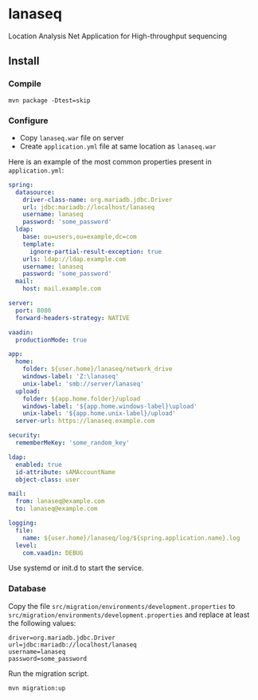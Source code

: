 # lanaseq

Location Analysis Net Application for High-throughput sequencing

## Install

### Compile

```shell
mvn package -Dtest=skip
```

### Configure

* Copy `lanaseq.war` file on server
* Create `application.yml` file at same location as `lanaseq.war`

Here is an example of the most common properties present in `application.yml`:

```yaml
spring:
  datasource:
    driver-class-name: org.mariadb.jdbc.Driver
    url: jdbc:mariadb://localhost/lanaseq
    username: lanaseq
    password: 'some_password'
  ldap:
    base: ou=users,ou=example,dc=com
    template:
      ignore-partial-result-exception: true
    urls: ldap://ldap.example.com
    username: lanaseq
    password: 'some_password'
  mail:
    host: mail.example.com

server:
  port: 8080
  forward-headers-strategy: NATIVE

vaadin:
  productionMode: true

app:
  home:
    folder: ${user.home}/lanaseq/network_drive
    windows-label: 'Z:\lanaseq'
    unix-label: 'smb://server/lanaseq'
  upload:
    folder: ${app.home.folder}/upload
    windows-label: '${app.home.windows-label}\upload'
    unix-label: '${app.home.unix-label}/upload'
  server-url: https://lanaseq.example.com

security:
  rememberMeKey: 'some_random_key'

ldap:
  enabled: true
  id-attribute: sAMAccountName
  object-class: user

mail:
  from: lanaseq@example.com
  to: lanaseq@example.com

logging:
  file:
    name: ${user.home}/lanaseq/log/${spring.application.name}.log
  level:
    com.vaadin: DEBUG
```

Use systemd or init.d to start the service.

### Database

Copy the file `src/migration/environments/development.properties` to
`src/migration/environments/development.properties` and replace at least the following values:

```text
driver=org.mariadb.jdbc.Driver
url=jdbc:mariadb://localhost/lanaseq
username=lanaseq
password=some_password
```

Run the migration script.

```shell
mvn migration:up
```
